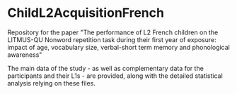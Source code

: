 # ChildL2AcquisitionFrench
Repository for the paper "The performance of L2 French children on the LITMUS-QU Nonword repetition task during their first year of exposure: impact of age, vocabulary size, verbal-short term memory and phonological awareness"

The main data of the study - as well as complementary data for the participants and their L1s - are provided, along with the detailed statistical analysis relying on these files.
